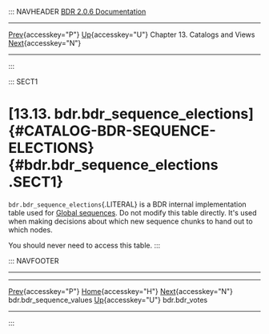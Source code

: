 ::: NAVHEADER
  [BDR 2.0.6 Documentation](index.md)                                                                                                                           
  ----------------------------------------------------------------------------------- ------------------------------------------ -------------------------------- ---------------------------------------------------------------
  [Prev](catalog-bdr-sequence-values.md "bdr.bdr_sequence_values"){accesskey="P"}   [Up](catalogs-views.md){accesskey="U"}    Chapter 13. Catalogs and Views    [Next](catalog-bdr-votes.md "bdr.bdr_votes"){accesskey="N"}

------------------------------------------------------------------------
:::

::: SECT1
# [13.13. bdr.bdr_sequence_elections]{#CATALOG-BDR-SEQUENCE-ELECTIONS} {#bdr.bdr_sequence_elections .SECT1}

`bdr.bdr_sequence_elections`{.LITERAL} is a BDR internal implementation
table used for [Global sequences](global-sequences.md). Do not modify
this table directly. It\'s used when making decisions about which new
sequence chunks to hand out to which nodes.

You should never need to access this table.
:::

::: NAVFOOTER

------------------------------------------------------------------------

  --------------------------------------------------------- ------------------------------------------ -----------------------------------------------
  [Prev](catalog-bdr-sequence-values.md){accesskey="P"}       [Home](index.md){accesskey="H"}        [Next](catalog-bdr-votes.md){accesskey="N"}
  bdr.bdr_sequence_values                                    [Up](catalogs-views.md){accesskey="U"}                                    bdr.bdr_votes
  --------------------------------------------------------- ------------------------------------------ -----------------------------------------------
:::
